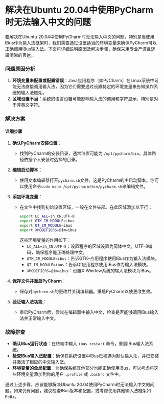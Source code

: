 # 解决在Ubuntu 20.04中使用PyCharm时无法输入中文的问题

要解决在Ubuntu 20.04中使用PyCharm时无法输入中文的问题，特别是当使用IBus作为输入法框架时，我们需要通过设置适当的环境变量来确保PyCharm可以正确调用IBus输入法。下面将详细说明原因及解决步骤，确保采用专业严谨且逻辑清晰的表达。

### 问题原因分析
1. **环境变量未配置或配置错误**：Java应用程序（如PyCharm）在Linux系统中可能无法直接调用输入法，因为它们需要通过设置特定的环境变量来告知操作系统的输入法框架。
2. **区域设置不当**：系统的语言设置可能影响输入法的调用和字符显示，特别是对于非英文字符。

### 解决方案
#### 详细步骤
1. **确认PyCharm安装位置**：
   - 找到PyCharm的安装目录，通常位置可能为 `/opt/pycharm/bin`，具体路径依据个人安装时选择的目录。
   
2. **编辑启动脚本**：
   - 使用文本编辑器打开`pycharm.sh`文件，这是PyCharm的主启动脚本。你可以使用命令`sudo nano /opt/pycharm/bin/pycharm.sh`来编辑文件。
   
3. **添加环境变量**：
   - 在文件中找到初始设置区域，一般在文件头部。在此区域添加以下行：
     ```bash
     export LC_ALL=zh_CN.UTF-8
     export GTK_IM_MODULE=ibus
     export QT_IM_MODULE=ibus
     export XMODIFIERS=@im=ibus
     ```
     这些环境变量的作用如下：
     - `LC_ALL=zh_CN.UTF-8`：设置程序的区域设置为简体中文，UTF-8编码，确保程序能正确处理中文。
     - `GTK_IM_MODULE=ibus`：告诉GTK+应用程序使用IBus作为输入法模块。
     - `QT_IM_MODULE=ibus`：告诉Qt应用程序使用IBus作为输入法模块。
     - `XMODIFIERS=@im=ibus`：设置X Window系统的输入法模块为IBus。
   
4. **保存文件并重启PyCharm**：
   - 保存对`pycharm.sh`的更改并关闭编辑器。重启PyCharm以使更改生效。

5. **验证输入法功能**：
   - 重启PyCharm后，尝试在编辑器中输入中文，检查是否能够调用IBus输入法并正常输入中文。

### 故障排查
- **确认IBus运行状态**：在终端中输入 `ibus restart` 命令，重启IBus输入法系统。
- **检查IBus输入法配置**：确保在系统设置中IBus已被选为默认输入法，并已安装并激活了相应的中文输入法。
- **环境变量的全局配置**：为确保系统其他部分也能正确使用IBus，可以考虑将这些环境变量添加到你的用户 `.profile` 或 `.bashrc` 文件中。

通过上述步骤，应该能够解决Ubuntu 20.04使用PyCharm时无法输入中文的问题。如果仍有问题，建议检查IBus版本和配置，或考虑使用其他输入法框架如Fcitx。